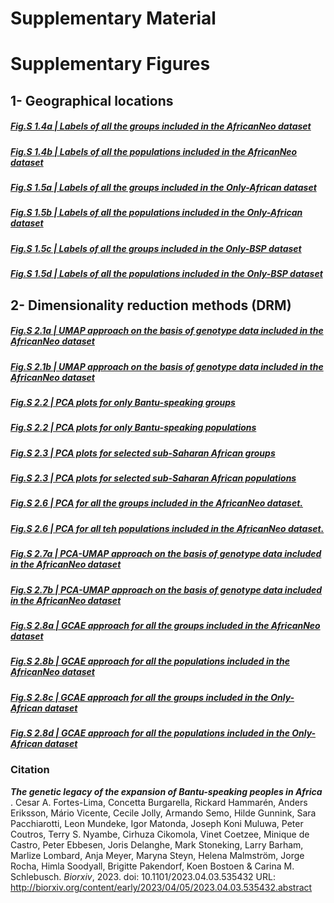 
# Supplementary Material

# Supplementary Figures

## 1- Geographical locations
##### [Fig.S 1.4a | Labels of all the groups included in the AfricanNeo dataset](https://raw.githack.com/Schlebusch-lab/Expansion_of_BSP_Suppl_Material/main/Suppl_Material_bioRxiv_V1/01-Maps/Fig.S_1.4a_Map.html)

##### [Fig.S 1.4b | Labels of all the populations included in the AfricanNeo dataset](https://raw.githack.com/Schlebusch-lab/Expansion_of_BSP_Suppl_Material/main/Suppl_Material_bioRxiv_V1/01-Maps/Fig.S_1.4b_Map.html)

##### [Fig.S 1.5a | Labels of all the groups included in the Only-African dataset](https://raw.githack.com/Schlebusch-lab/Expansion_of_BSP_Suppl_Material/main/Suppl_Material_bioRxiv_V1/01-Maps/Fig.S_1.4a_Map.html)

##### [Fig.S 1.5b | Labels of all the populations included in the Only-African dataset](https://raw.githack.com/Schlebusch-lab/Expansion_of_BSP_Suppl_Material/main/Suppl_Material_bioRxiv_V1/01-Maps/Fig.S_1.4b_Map.html)

##### [Fig.S 1.5c | Labels of all the groups included in the Only-BSP dataset](https://raw.githack.com/Schlebusch-lab/Expansion_of_BSP_Suppl_Material/main/Suppl_Material_bioRxiv_V1/01-Maps/Fig.S_1.5c_Map.html)

##### [Fig.S 1.5d | Labels of all the populations included in the Only-BSP dataset](https://raw.githack.com/Schlebusch-lab/Expansion_of_BSP_Suppl_Material/main/Suppl_Material_bioRxiv_V1/01-Maps/Fig.S_1.5d_Map.html)


## 2- Dimensionality reduction methods (DRM)

##### [Fig.S 2.1a | UMAP approach on the basis of genotype data included in the AfricanNeo dataset](https://raw.githack.com/Schlebusch-lab/Expansion_of_BSP_Suppl_Material/main/Suppl_Material_bioRxiv_V1/02-UMAP/Fig.S_2.1a_UMAP_plot_plot.html)

##### [Fig.S 2.1b | UMAP approach on the basis of genotype data included in the AfricanNeo dataset](https://raw.githack.com/Schlebusch-lab/Expansion_of_BSP_Suppl_Material/main/Suppl_Material_bioRxiv_V1/02-UMAP/Fig.S_2.1b_UMAP_plot_plot.html)

##### [Fig.S 2.2 | PCA plots for only Bantu-speaking groups](https://raw.githack.com/Schlebusch-lab/Expansion_of_BSP_Suppl_Material/main/Suppl_Material_bioRxiv_V1/02-PCA/Fig.S_2.2_PCA_Only-BSP_Groups.html)

##### [Fig.S 2.2 | PCA plots for only Bantu-speaking populations](https://raw.githack.com/Schlebusch-lab/Expansion_of_BSP_Suppl_Material/main/Suppl_Material_bioRxiv_V1/02-PCA/Fig.S_2.2_PCA_Only-BSP_Populations.html)

##### [Fig.S 2.3 | PCA plots for selected sub-Saharan African groups](https://raw.githack.com/Schlebusch-lab/Expansion_of_BSP_Suppl_Material/main/Suppl_Material_bioRxiv_V1/02-PCA/Fig.S_2.3_PCA_SSA_Groups.html)

##### [Fig.S 2.3 | PCA plots for selected sub-Saharan African populations](https://raw.githack.com/Schlebusch-lab/Expansion_of_BSP_Suppl_Material/main/Suppl_Material_bioRxiv_V1/02-PCA/Fig.S_2.3_PCA_SSA_Populations.html)

##### [Fig.S 2.6 | PCA for all the groups included in the AfricanNeo dataset.](https://raw.githack.com/Schlebusch-lab/Expansion_of_BSP_Suppl_Material/main/Suppl_Material_bioRxiv_V1/02-PCA/Fig.S_2.6_PCA_AfricanNeo_Groups.html)

##### [Fig.S 2.6 | PCA for all teh populations included in the AfricanNeo dataset.](https://raw.githack.com/Schlebusch-lab/Expansion_of_BSP_Suppl_Material/main/Suppl_Material_bioRxiv_V1/02-PCA/Fig.S_2.6_PCA_AfricanNeo_Populations.html)

##### [Fig.S 2.7a | PCA-UMAP approach on the basis of genotype data included in the AfricanNeo dataset](https://raw.githack.com/Schlebusch-lab/Expansion_of_BSP_Suppl_Material/main/Suppl_Material_bioRxiv_V1/02-UMAP/Fig.S_2.7a_UMAP_plot.html)

##### [Fig.S 2.7b | PCA-UMAP approach on the basis of genotype data included in the AfricanNeo dataset](https://raw.githack.com/Schlebusch-lab/Expansion_of_BSP_Suppl_Material/main/Suppl_Material_bioRxiv_V1/02-UMAP/Fig.S_2.7b_UMAP_plot.html)

##### [Fig.S 2.8a | GCAE approach for all the groups included in the AfricanNeo dataset](https://raw.githack.com/Schlebusch-lab/Expansion_of_BSP_Suppl_Material/main/Suppl_Material_bioRxiv_V1/02-GCAE/Fig.S_2.8a_GCAE_plot.html)

##### [Fig.S 2.8b | GCAE approach for all the populations included in the AfricanNeo dataset](https://raw.githack.com/Schlebusch-lab/Expansion_of_BSP_Suppl_Material/main/Suppl_Material_bioRxiv_V1/02-GCAE/Fig.S_2.8a_GCAE_plot.html)

##### [Fig.S 2.8c | GCAE approach for all the groups included in the Only-African dataset](https://raw.githack.com/Schlebusch-lab/Expansion_of_BSP_Suppl_Material/main/Suppl_Material_bioRxiv_V1/02-GCAE/Fig.S_2.8b_GCAE_plot.html)

##### [Fig.S 2.8d | GCAE approach for all the populations included in the Only-African dataset](https://raw.githack.com/Schlebusch-lab/Expansion_of_BSP_Suppl_Material/main/Suppl_Material_bioRxiv_V1/02-GCAE/Fig.S_2.8b_GCAE_plot.html)



### Citation

***The genetic legacy of the expansion of Bantu-speaking peoples in Africa***
. Cesar A. Fortes-Lima, Concetta Burgarella, Rickard Hammarén, Anders Eriksson, Mário Vicente, Cecile Jolly, Armando Semo, Hilde Gunnink, Sara Pacchiarotti, Leon Mundeke, Igor Matonda, Joseph Koni Muluwa, Peter Coutros, Terry S. Nyambe, Cirhuza Cikomola, Vinet Coetzee, Minique de Castro, Peter Ebbesen, Joris Delanghe, Mark Stoneking, Larry Barham, Marlize Lombard, Anja Meyer, Maryna Steyn, Helena Malmström, Jorge Rocha, Himla Soodyall, Brigitte Pakendorf, Koen Bostoen & Carina M. Schlebusch. *Biorxiv*, 2023. doi: 10.1101/2023.04.03.535432
URL: http://biorxiv.org/content/early/2023/04/05/2023.04.03.535432.abstract

